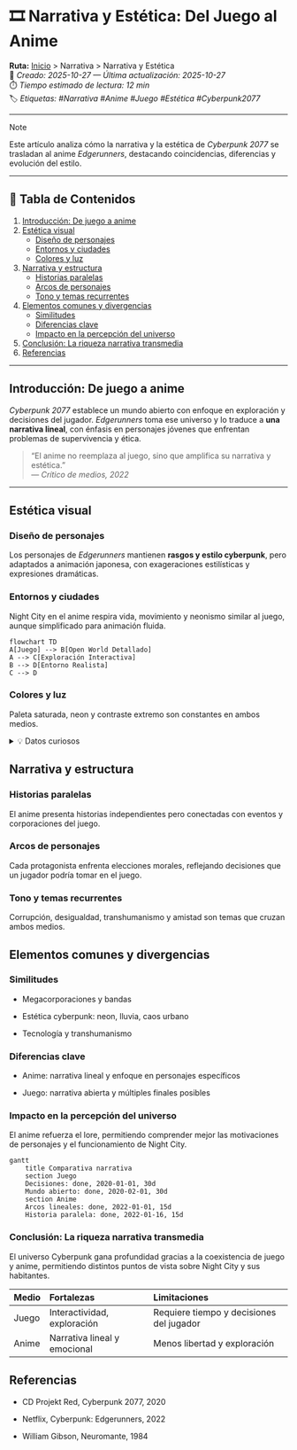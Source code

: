 # 🎞️ Narrativa y Estética: Del Juego al Anime

**Ruta:** [Inicio](index.md) > Narrativa > Narrativa y Estética  
📅 *Creado: 2025-10-27 — Última actualización: 2025-10-27*  
⏱️ *Tiempo estimado de lectura: 12 min*  
🏷️ *Etiquetas: #Narrativa #Anime #Juego #Estética #Cyberpunk2077*

---

> [!NOTE]
> Este artículo analiza cómo la narrativa y la estética de *Cyberpunk 2077* se trasladan al anime *Edgerunners*, destacando coincidencias, diferencias y evolución del estilo.

---

## 📑 Tabla de Contenidos
1. [Introducción: De juego a anime](#introducción-de-juego-a-anime)
2. [Estética visual](#estética-visual)
   - [Diseño de personajes](#diseño-de-personajes)
   - [Entornos y ciudades](#entornos-y-ciudades)
   - [Colores y luz](#colores-y-luz)
3. [Narrativa y estructura](#narrativa-y-estructura)
   - [Historias paralelas](#historias-paralelas)
   - [Arcos de personajes](#arcos-de-personajes)
   - [Tono y temas recurrentes](#tono-y-temas-recurrentes)
4. [Elementos comunes y divergencias](#elementos-comunes-y-divergencias)
   - [Similitudes](#similitudes)
   - [Diferencias clave](#diferencias-clave)
   - [Impacto en la percepción del universo](#impacto-en-la-percepción-del-universo)
5. [Conclusión: La riqueza narrativa transmedia](#conclusión-la-riqueza-narrativa-transmedia)
6. [Referencias](#referencias)

---

## Introducción: De juego a anime

*Cyberpunk 2077* establece un mundo abierto con enfoque en exploración y decisiones del jugador. *Edgerunners* toma ese universo y lo traduce a **una narrativa lineal**, con énfasis en personajes jóvenes que enfrentan problemas de supervivencia y ética.

> “El anime no reemplaza al juego, sino que amplifica su narrativa y estética.”  
> — *Crítico de medios, 2022*

---

## Estética visual

### Diseño de personajes

Los personajes de *Edgerunners* mantienen **rasgos y estilo cyberpunk**, pero adaptados a animación japonesa, con exageraciones estilísticas y expresiones dramáticas.

### Entornos y ciudades

Night City en el anime respira vida, movimiento y neonismo similar al juego, aunque simplificado para animación fluida.

```mermaid
flowchart TD
A[Juego] --> B[Open World Detallado]
A --> C[Exploración Interactiva]
B --> D[Entorno Realista]
C --> D
```
### Colores y luz

Paleta saturada, neon y contraste extremo son constantes en ambos medios.

<details> <summary>💡 Datos curiosos</summary> El anime usa técnicas de iluminación inspiradas en CGI del juego para mantener coherencia estética. </details>

## Narrativa y estructura
### Historias paralelas

El anime presenta historias independientes pero conectadas con eventos y corporaciones del juego.

### Arcos de personajes

Cada protagonista enfrenta elecciones morales, reflejando decisiones que un jugador podría tomar en el juego.

### Tono y temas recurrentes

Corrupción, desigualdad, transhumanismo y amistad son temas que cruzan ambos medios.

## Elementos comunes y divergencias
### Similitudes

- Megacorporaciones y bandas

- Estética cyberpunk: neon, lluvia, caos urbano

- Tecnología y transhumanismo

### Diferencias clave

- Anime: narrativa lineal y enfoque en personajes específicos

- Juego: narrativa abierta y múltiples finales posibles

### Impacto en la percepción del universo

El anime refuerza el lore, permitiendo comprender mejor las motivaciones de personajes y el funcionamiento de Night City.

```mermaid
gantt
    title Comparativa narrativa
    section Juego
    Decisiones: done, 2020-01-01, 30d
    Mundo abierto: done, 2020-02-01, 30d
    section Anime
    Arcos lineales: done, 2022-01-01, 15d
    Historia paralela: done, 2022-01-16, 15d
```
### Conclusión: La riqueza narrativa transmedia

El universo Cyberpunk gana profundidad gracias a la coexistencia de juego y anime, permitiendo distintos puntos de vista sobre Night City y sus habitantes.

| Medio | Fortalezas                   | Limitaciones                             |
| :---- | :--------------------------- | :--------------------------------------- |
| Juego | Interactividad, exploración  | Requiere tiempo y decisiones del jugador |
| Anime | Narrativa lineal y emocional | Menos libertad y exploración             |

## Referencias

- CD Projekt Red, Cyberpunk 2077, 2020

- Netflix, Cyberpunk: Edgerunners, 2022

- William Gibson, Neuromante, 1984
